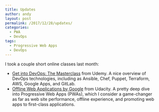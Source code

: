 ```yaml
---
title: Updates
author: andy
layout: post
permalink: /2017/12/28/updates/
categories:
  - PWA
  - DevOps
tags:
  - Progressive Web Apps
  - DevOps
---
```


I took a couple short online classes last month: 
- <a href="https://www.udemy.com/devops-masterclass/" target="_blank" rel="noopener">Get into DevOps: The Masterclass</a> from Udemy. A nice overview of DevOps technologies, including as Ansible, Chef, Puppet, Terraform, AWS, Google Apps, and GitLab.
- <a href="https://www.udacity.com/course/offline-web-applications--ud899" target="_blank" rel="noopener">Offline Web Applications by Google</a> from Udacity. A pretty deep dive into Progressive Web Apps (PWAs), which I consider a game-changer as far as web site performance, offline experience, and promoting web apps to first-class applications.